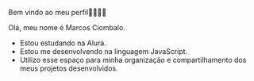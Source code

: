 Bem vindo ao meu perfil🤜🏻🤛🏻

Olá, meu nome é Marcos Ciombalo.

- Estou estudando na Alura.
- Estou me desenvolvendo na linguagem JavaScript.
- Utilizo esse espaço para minha organização e
compartilhamento dos meus projetos desenvolvidos.
